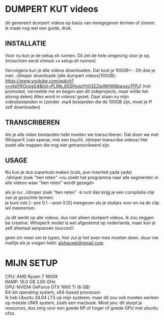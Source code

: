 # DUMPERT KUT videos
dit genereert dumpert videos op basis van meegegeven termen of zinnen.
ik maak nog wel een guide, druk.

## INSTALLATIE
Voor nu kun je de setup.sh runnen. Dit zet de hele omgeving voor je op. (misschien eerst chmod +x setup.sh runnen)

Vervolgens kun je alle videos downloaden. Dat kost je 100GB+-.
Dit doe je met: ./dimper downloade <url video of een hele playlist url> (alle dumpert videos(100GB): https://www.youtube.com/watch?v=ykpYKOnzgG4&list=PLMe_6SSHyqcYh032ZieiNHW8bwusy7FPJ) (not promoted, verveelde me en begon aan dit sideprojects, maar wilde het alsnog delen)
Alles word in videos/ gezet. Daar staan nu mijn videobestanden in (zonder .mp4 bestanden die de 100GB zijn, moet je ff zelf downloaden)

## TRANSCRIBEREN
Als je alle video bestanden hebt moeten we transcriberen. Dat doen we met WhisperX (van openai, met een touch)
./dimper transcribe videos/ <hier geef je de videos folder mee en transcriberen begint>
Het zoekt alle mappen die nog niet getranscribeerd zijn.

## USAGE
Nu kun je dus superkuts maken (cuts, pun inserted yada yada)  
./dimper zoek "tien reten" <nu zoekt het programma naar alle segmenten in alle videos waar "tien reten" wordt gezegd>

als je nu:
./dimper zoek "tien reten" -k runt dan krijg je een compilatie clip van je gezochte termen.   
je kunt ook [--pre 0.1 --post 0.12] meegeven als je stukjes voor en na de clip wil meenemen.

Ja dit werkt op alle videos, dus niet alleen dumpert videos. Ik zou zeggen be creative. 
WhisperX model is wel afgestemd op nederlands, maar kun je zelf allemaal aanpassen (succes!)

geen zin meer om te typen, hier zul je het even mee moeten doen. stuur me mailtje als je vragen hebt:
alshauwki@gmail.com

# MIJN SETUP
CPU:  AMD Ryzen 7 1800X  
RAMP: 16.0 GB 3.60 GHz  
GPU:  NVIDIA GeForce GTX 1660 Ti (6 GB)  
64-bit operating system, x64-based processor  
Ik heb Ubuntu 24.04 LTS op mijn systeem, maar dit zou ook moeten werken op meeste UNIX system, zoals een macbook. Mind you: dit slurpt je resources, dus zorg voor een goede M1 of hoger of goede GPU met ubuntu ofzo.
